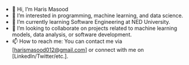 - 👋 Hi, I’m Haris Masood
- 👀 I’m interested in programming, machine learning, and data science.
- 🌱 I’m currently learning Software Engineering at NED University.
- 💞️ I’m looking to collaborate on projects related to machine learning models, data analysis, or software development.
- 📫 How to reach me: You can contact me via [harismasood012@gmail.com] or connect with me on [LinkedIn/Twitter/etc.].

<!---
Harood/Harood is a ✨ special ✨ repository because its `README.md` (this file) appears on your GitHub profile.
You can click the Preview link to take a look at your changes.
--->
